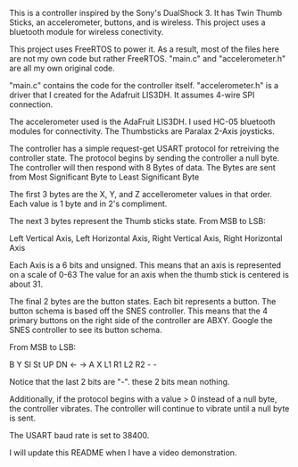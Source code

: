 This is a controller inspired by the Sony's DualShock 3.
It has Twin Thumb Sticks, an accelerometer, buttons, and is wireless.
This project uses a bluetooth module for wireless conectivity.

This project uses FreeRTOS to power it.
As a result, most of the files here are not my own code but rather FreeRTOS.
"main.c" and "accelerometer.h" are all my own original code.

"main.c" contains the code for the controller itself.
"accelerometer.h" is a driver that I created for the Adafruit LIS3DH.
It assumes 4-wire SPI connection.

The accelerometer used is the AdaFruit LIS3DH.
I used HC-05 bluetooth modules for connectivity.
The Thumbsticks are Paralax 2-Axis joysticks.

The controller has a simple request-get USART protocol for retreiving the controller state.
The protocol begins by sending the controller a null byte.
The controller will then respond with 8 Bytes of data.
The Bytes are sent from Most Significant Byte to Least Significant Byte

The first 3 bytes are the X, Y, and Z accellerometer values in that order.
Each value is 1 byte and in 2's compliment.

The next 3 bytes represent the Thumb sticks state.
From MSB to LSB:

Left Vertical Axis, Left Horizontal Axis, Right Vertical Axis, Right Horizontal Axis

Each Axis is a 6 bits and unsigned.
This means that an axis is represented on a scale of 0-63
The value for an axis when the thumb stick is centered is about 31.

The final 2 bytes are the button states.
Each bit represents a button.
The button schema is based off the SNES controller.
This means that the 4 primary buttons on the right side of the controller are ABXY.
Google the SNES controller to see its button schema.

From MSB to LSB:

B Y Sl St UP DN <- -> A X L1 R1 L2 R2 - -

Notice that the last 2 bits are "-". these 2 bits mean nothing.

Additionally, if the protocol begins with a value > 0 instead of a null byte, the controller vibrates.
The controller will continue to vibrate until a null byte is sent.

The USART baud rate is set to 38400.


I will update this README when I have a video demonstration.
